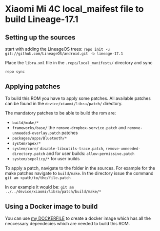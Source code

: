 # Xiaomi Mi 4C local_maifest file to build Lineage-17.1

## Setting up the sources
start with adding the LineageOS trees:
`repo init -u git://github.com/LineageOS/android.git -b lineage-17.1`

Place the `libra.xml` file in the `.repo/local_manifests/` directory and sync

`repo sync`

## Applying patches

To build this ROM you have to apply some patches. All available patches can be found in the `device/xiaomi/libra/patch/` directory.

The mandatory patches to be able to build the rom are:

- `build/make/*`
- `frameworks/base/` the `remove-dropbox-service.patch` and `remove-unneeded-overlay.patch` patches
- `packages/apps/Bluetooth/*`
- `system/apex/*`
- `system/core/` `disable-libcutils-trace.patch`, `remove-unneeded-directory.patch` and for user builds: `allow-permissive.patch`
- `system/sepolicy/*` for user builds

To apply a patch, navigate to the folder in the sources. For example for the make patches navigate to `build/make`.
In the directory issue the command
`git am <path/to/the/file.patch`

In our example it would be:
`git am ../../device/xiaomi/libra/patch/build/make/*`


## Using a Docker image to build

You can use [my DOCKERFILE]() to create a docker image which has all the neccessary dependecies which are needed to build this ROM.
